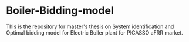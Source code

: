 # Boiler-Bidding-model
This is the repository for master's thesis on System identification and Optimal bidding model for Electric Boiler plant for PICASSO aFRR market. 
